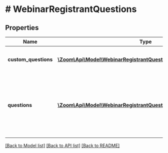 # # WebinarRegistrantQuestions

## Properties

Name | Type | Description | Notes
------------ | ------------- | ------------- | -------------
**custom_questions** | [**\Zoom\Api\Model\WebinarRegistrantQuestionsCustomQuestionsInner[]**](WebinarRegistrantQuestionsCustomQuestionsInner.md) | Array of Registrant Custom Questions. | [optional]
**questions** | [**\Zoom\Api\Model\WebinarRegistrantQuestionsQuestionsInner[]**](WebinarRegistrantQuestionsQuestionsInner.md) | Array of registration fields whose values should be provided by registrants during registration. | [optional]

[[Back to Model list]](../../README.md#models) [[Back to API list]](../../README.md#endpoints) [[Back to README]](../../README.md)
